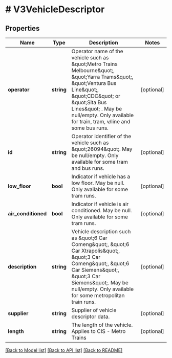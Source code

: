# # V3VehicleDescriptor

## Properties

Name | Type | Description | Notes
------------ | ------------- | ------------- | -------------
**operator** | **string** | Operator name of the vehicle such as \&quot;Metro Trains Melbourne\&quot;, \&quot;Yarra Trams\&quot;, \&quot;Ventura Bus Line\&quot;, \&quot;CDC\&quot; or \&quot;Sita Bus Lines\&quot; . May be null/empty.  Only available for train, tram, v/line and some bus runs. | [optional]
**id** | **string** | Operator identifier of the vehicle such as \&quot;26094\&quot;. May be null/empty. Only available for some tram and bus runs. | [optional]
**low_floor** | **bool** | Indicator if vehicle has a low floor. May be null. Only available for some tram runs. | [optional]
**air_conditioned** | **bool** | Indicator if vehicle is air conditioned. May be null. Only available for some tram runs. | [optional]
**description** | **string** | Vehicle description such as \&quot;6 Car Comeng\&quot;, \&quot;6 Car Xtrapolis\&quot;, \&quot;3 Car Comeng\&quot;, \&quot;6 Car Siemens\&quot;, \&quot;3 Car Siemens\&quot;. May be null/empty.  Only available for some metropolitan train runs. | [optional]
**supplier** | **string** | Supplier of vehicle descriptor data. | [optional]
**length** | **string** | The length of the vehicle. Applies to CIS - Metro Trains | [optional]

[[Back to Model list]](../../README.md#models) [[Back to API list]](../../README.md#endpoints) [[Back to README]](../../README.md)
